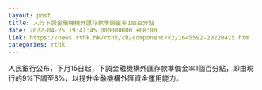 ```yaml
---
layout: post
title: 人行下調金融機構外匯存款準備金率1個百分點
date: 2022-04-25 19:41:45.000000000 +08:00
link: https://news.rthk.hk/rthk/ch/component/k2/1645592-20220425.htm
categories: rthk
---
```


人民銀行公布，下月15日起，下調金融機構外匯存款準備金率1個百分點，即由現行的9%下調至8%，以提升金融機構外匯資金運用能力。
